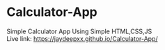 # Calculator-App
Simple Calculator App Using Simple HTML,CSS,JS  
Live link: https://jaydeepxx.github.io/Calculator-App/
